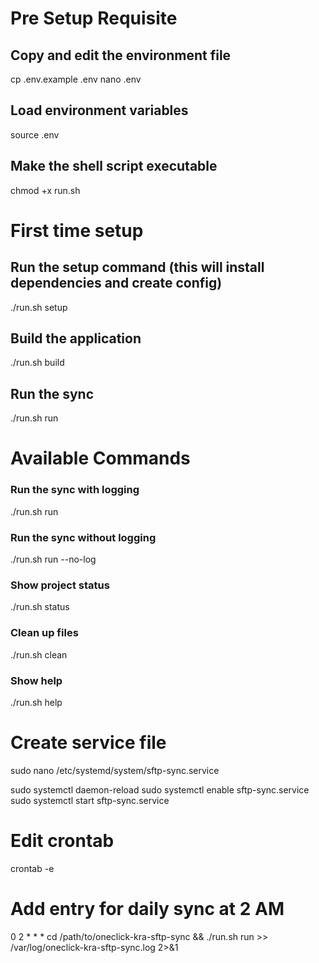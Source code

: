 # Pre Setup Requisite
## Copy and edit the environment file
cp .env.example .env
nano .env

## Load environment variables
source .env

## Make the shell script executable
chmod +x run.sh

# First time setup
## Run the setup command (this will install dependencies and create config)
./run.sh setup

## Build the application
./run.sh build

## Run the sync
./run.sh run

# Available Commands
### Run the sync with logging
./run.sh run

### Run the sync without logging
./run.sh run --no-log

### Show project status
./run.sh status

### Clean up files
./run.sh clean

### Show help
./run.sh help


# Create service file
sudo nano /etc/systemd/system/sftp-sync.service

sudo systemctl daemon-reload
sudo systemctl enable sftp-sync.service
sudo systemctl start sftp-sync.service

# Edit crontab
crontab -e

# Add entry for daily sync at 2 AM
0 2 * * * cd /path/to/oneclick-kra-sftp-sync && ./run.sh run >> /var/log/oneclick-kra-sftp-sync.log 2>&1
